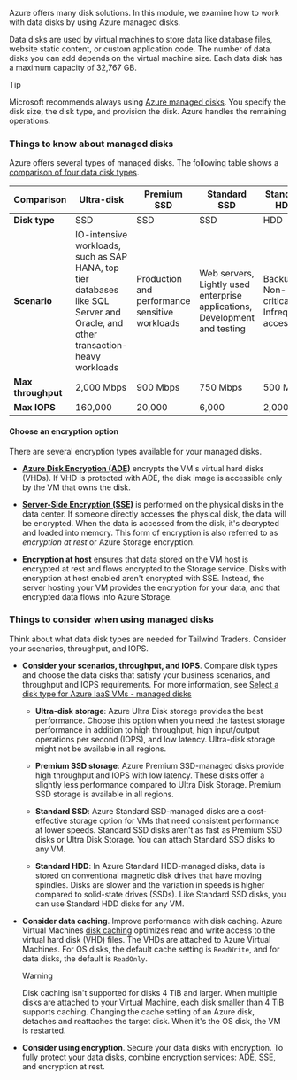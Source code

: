 Azure offers many disk solutions. In this module, we examine how to work with data disks by using Azure managed disks.

Data disks are used by virtual machines to store data like database files, website static content, or custom application code. The number of data disks you can add depends on the virtual machine size. Each data disk has a maximum capacity of 32,767 GB.

> [!Tip]
> Microsoft recommends always using [Azure managed disks](/azure/virtual-machines/managed-disks-overview). You specify the disk size, the disk type, and provision the disk. Azure handles the remaining operations. 

### Things to know about managed disks

Azure offers several types of managed disks. The following table shows a [comparison of four data disk types](/azure/virtual-machines/disks-types#disk-type-comparison). 

| Comparison | Ultra-disk | Premium SSD | Standard SSD | Standard HDD |
| --- | --- | --- | --- | --- |
| **Disk type** | SSD | SSD | SSD | HDD |
| **Scenario** | IO-intensive workloads, such as SAP HANA, top tier databases like SQL Server and Oracle, and other transaction-heavy workloads | Production and performance sensitive workloads | Web servers, Lightly used enterprise applications, Development and testing | Backup, Non-critical, Infrequent access |
| **Max throughput** | 2,000 Mbps| 900 Mbps| 750 Mbps| 500 Mbps |
| **Max IOPS** | 160,000 | 20,000 | 6,000 | 2,000 |

#### Choose an encryption option

There are several encryption types available for your managed disks.

- **[Azure Disk Encryption (ADE)](/azure/virtual-machines/linux/disk-encryption-overview)** encrypts the VM's virtual hard disks (VHDs). If VHD is protected with ADE, the disk image is accessible only by the VM that owns the disk.

- **[Server-Side Encryption (SSE)](/azure/virtual-machines/disk-encryption)** is performed on the physical disks in the data center. If someone directly accesses the physical disk, the data will be encrypted. When the data is accessed from the disk, it's decrypted and loaded into memory. This form of encryption is also referred to as _encryption at rest_ or Azure Storage encryption.

- **[Encryption at host](/azure/virtual-machines/disk-encryption)** ensures that data stored on the VM host is encrypted at rest and flows encrypted to the Storage service. Disks with encryption at host enabled aren't encrypted with SSE. Instead, the server hosting your VM provides the encryption for your data, and that encrypted data flows into Azure Storage.

### Things to consider when using managed disks

Think about what data disk types are needed for Tailwind Traders. Consider your scenarios, throughput, and IOPS.

- **Consider your scenarios, throughput, and IOPS**. Compare disk types and choose the data disks that satisfy your business scenarios, and throughput and IOPS requirements. For more information, see [Select a disk type for Azure IaaS VMs - managed disks](/azure/virtual-machines/disks-types)

   - **Ultra-disk storage**: Azure Ultra Disk storage provides the best performance. Choose this option when you need the fastest storage performance in addition to high throughput, high input/output operations per second (IOPS), and low latency. Ultra-disk storage might not be available in all regions. 

   - **Premium SSD storage**: Azure Premium SSD-managed disks provide high throughput and IOPS with low latency. These disks offer a slightly less performance compared to Ultra Disk Storage. Premium SSD storage is available in all regions.

   - **Standard SSD**: Azure Standard SSD-managed disks are a cost-effective storage option for VMs that need consistent performance at lower speeds. Standard SSD disks aren't as fast as Premium SSD disks or Ultra Disk Storage. You can attach Standard SSD disks to any VM.

   - **Standard HDD**: In Azure Standard HDD-managed disks, data is stored on conventional magnetic disk drives that have moving spindles. Disks are slower and the variation in speeds is higher compared to solid-state drives (SSDs). Like Standard SSD disks, you can use Standard HDD disks for any VM.

- **Consider data caching**. Improve performance with disk caching. Azure Virtual Machines [disk caching](/azure/virtual-machines/premium-storage-performance#disk-caching) optimizes read and write access to the virtual hard disk (VHD) files. The VHDs are attached to Azure Virtual Machines. For OS disks, the default cache setting is `ReadWrite`, and for data disks, the default is `ReadOnly`.

   > [!Warning]
   > Disk caching isn't supported for disks 4 TiB and larger. When multiple disks are attached to your Virtual Machine, each disk smaller than 4 TiB supports caching. Changing the cache setting of an Azure disk, detaches and reattaches the target disk. When it's the OS disk, the VM is restarted. 

- **Consider using encryption**. Secure your data disks with encryption. To fully protect your data disks, combine encryption services: ADE, SSE, and encryption at rest.